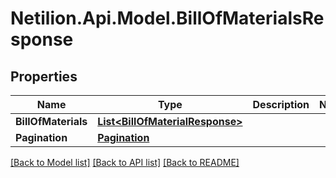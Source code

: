# Netilion.Api.Model.BillOfMaterialsResponse
## Properties

Name | Type | Description | Notes
------------ | ------------- | ------------- | -------------
**BillOfMaterials** | [**List&lt;BillOfMaterialResponse&gt;**](BillOfMaterialResponse.md) |  | 
**Pagination** | [**Pagination**](Pagination.md) |  | 

[[Back to Model list]](../README.md#documentation-for-models) [[Back to API list]](../README.md#documentation-for-api-endpoints) [[Back to README]](../README.md)

